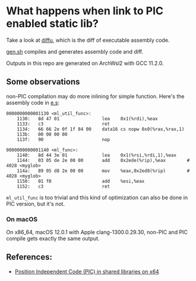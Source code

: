 # What happens when link to PIC enabled static lib?

Take a look at [diffu](./dis/diffu.patch), which is the diff of executable assembly code.

[gen.sh](./gen.sh) compiles and generates assembly code and diff.

Outputs in this repo are generated on ArchWsl2 with GCC 11.2.0.

## Some observations

non-PIC compilation may do more inlining for simple function. Here's the assembly code
in [e.s](./dis/e.s):

```assembly
0000000000001130 <ml_util_func>:
    1130:	8d 47 01             	lea    0x1(%rdi),%eax
    1133:	c3                   	ret    
    1134:	66 66 2e 0f 1f 84 00 	data16 cs nopw 0x0(%rax,%rax,1)
    113b:	00 00 00 00 
    113f:	90                   	nop

0000000000001140 <ml_func>:
    1140:	8d 44 3e 01          	lea    0x1(%rsi,%rdi,1),%eax
    1144:	03 05 de 2e 00 00    	add    0x2ede(%rip),%eax        # 4028 <myglob>
    114a:	89 05 d8 2e 00 00    	mov    %eax,0x2ed8(%rip)        # 4028 <myglob>
    1150:	01 f0                	add    %esi,%eax
    1152:	c3                   	ret    
```

`ml_util_func` is too trivial and this kind of optimization can also be done in
PIC version, but it's not.

### On macOS

On x86\_64, macOS 12.0.1 with Apple clang-1300.0.29.30, non-PIC and PIC compile
gets exactly the same output.

## References:

- [Position Independent Code (PIC) in shared libraries on x64](https://eli.thegreenplace.net/2011/11/11/position-independent-code-pic-in-shared-libraries-on-x64)

